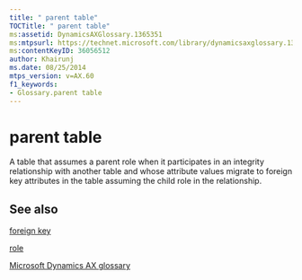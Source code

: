 ```yaml
---
title: " parent table"
TOCTitle: " parent table"
ms:assetid: DynamicsAXGlossary.1365351
ms:mtpsurl: https://technet.microsoft.com/library/dynamicsaxglossary.1365351(v=AX.60)
ms:contentKeyID: 36056512
author: Khairunj
ms.date: 08/25/2014
mtps_version: v=AX.60
f1_keywords:
- Glossary.parent table
---
```


# parent table

A table that assumes a parent role when it participates in an integrity relationship with another table and whose attribute values migrate to foreign key attributes in the table assuming the child role in the relationship.

## See also

[foreign key](foreign-key.md)

[role](role.md)

[Microsoft Dynamics AX glossary](glossary/microsoft-dynamics-ax-glossary.md)

  



